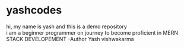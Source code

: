 # yashcodes
hi, my name is yash and this is  a demo repository
<br>
i am a beginner programmer on journey to become proficient in MERN STACK DEVELOPEMENT
-Author Yash vishwakarma
